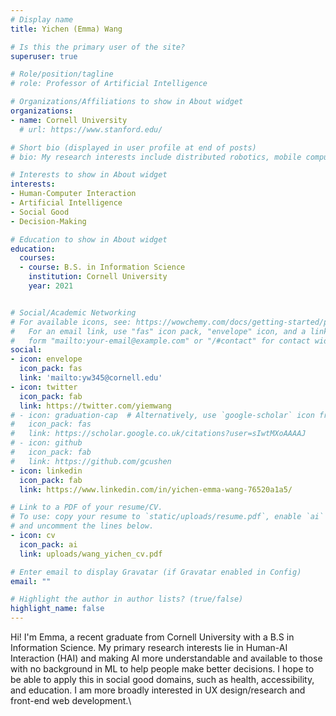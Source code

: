 ```yaml
---
# Display name
title: Yichen (Emma) Wang

# Is this the primary user of the site?
superuser: true

# Role/position/tagline
# role: Professor of Artificial Intelligence

# Organizations/Affiliations to show in About widget
organizations:
- name: Cornell University
  # url: https://www.stanford.edu/

# Short bio (displayed in user profile at end of posts)
# bio: My research interests include distributed robotics, mobile computing and programmable matter.

# Interests to show in About widget
interests:
- Human-Computer Interaction
- Artificial Intelligence
- Social Good
- Decision-Making

# Education to show in About widget
education:
  courses:
  - course: B.S. in Information Science
    institution: Cornell University
    year: 2021


# Social/Academic Networking
# For available icons, see: https://wowchemy.com/docs/getting-started/page-builder/#icons
#   For an email link, use "fas" icon pack, "envelope" icon, and a link in the
#   form "mailto:your-email@example.com" or "/#contact" for contact widget.
social:
- icon: envelope
  icon_pack: fas
  link: 'mailto:yw345@cornell.edu'
- icon: twitter
  icon_pack: fab
  link: https://twitter.com/yiemwang
# - icon: graduation-cap  # Alternatively, use `google-scholar` icon from `ai` icon pack
#   icon_pack: fas
#   link: https://scholar.google.co.uk/citations?user=sIwtMXoAAAAJ
# - icon: github
#   icon_pack: fab
#   link: https://github.com/gcushen
- icon: linkedin
  icon_pack: fab
  link: https://www.linkedin.com/in/yichen-emma-wang-76520a1a5/

# Link to a PDF of your resume/CV.
# To use: copy your resume to `static/uploads/resume.pdf`, enable `ai` icons in `params.toml`,
# and uncomment the lines below.
- icon: cv
  icon_pack: ai
  link: uploads/wang_yichen_cv.pdf

# Enter email to display Gravatar (if Gravatar enabled in Config)
email: ""

# Highlight the author in author lists? (true/false)
highlight_name: false
---
```

Hi! I'm Emma, a recent graduate from Cornell University with a B.S in Information Science. My primary research interests lie in Human-AI Interaction (HAI) and making AI more understandable and available to those with no background in ML to help people make better decisions. I hope to be able to apply this in social good domains, such as health, accessibility, and education. I am more broadly interested in UX design/research and front-end web development.\
<!-- or {{< staticref "uploads/wang_yichen_cv.pdf" "newtab" >}}resumé {{< /staticref >}}. -->
